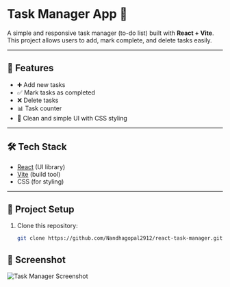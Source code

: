 # Task Manager App 📝

A simple and responsive task manager (to-do list) built with **React + Vite**.  
This project allows users to add, mark complete, and delete tasks easily.

---

## 🚀 Features
- ➕ Add new tasks
- ✅ Mark tasks as completed
- ❌ Delete tasks
- 📊 Task counter
- 🎨 Clean and simple UI with CSS styling

---

## 🛠️ Tech Stack
- [React](https://react.dev/) (UI library)
- [Vite](https://vitejs.dev/) (build tool)
- CSS (for styling)

---

## 📂 Project Setup

1. Clone this repository:
   ```bash
   git clone https://github.com/Nandhagopal2912/react-task-manager.git
   ```

## 📸 Screenshot

![Task Manager Screenshot](./screenshot.png)